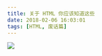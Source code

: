 ```yaml
---
title: 关于 HTML 你应该知道这些
date: 2018-02-06 16:03:01
tags: [HTML, 废话篇]
---
```


![](http://via.placeholder.com/500x500)

